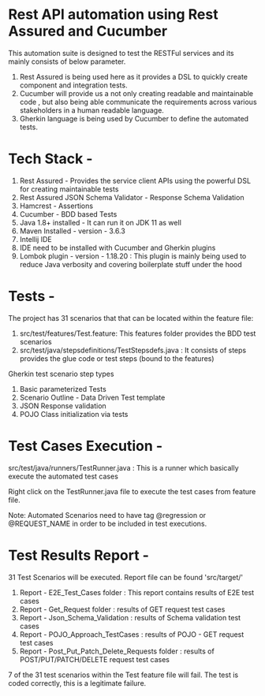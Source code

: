 # Rest API automation using Rest Assured and Cucumber

This automation suite is designed to test the RESTFul services and its mainly consists of below parameter.

1. Rest Assured is being used here as it provides a DSL to quickly create component and integration tests.
2. Cucumber will provide us a not only creating readable and maintainable code , but also being able communicate the requirements across various stakeholders in a human readable language.
3. Gherkin language is being used by Cucumber to define the automated tests.

# Tech Stack -
1. Rest Assured - Provides the service client APIs using the powerful DSL for creating maintainable tests
2. Rest Assured JSON Schema Validator - Response Schema Validation
3. Hamcrest - Assertions
4. Cucumber - BDD based Tests
5. Java 1.8+ installed - It can run it on JDK 11 as well
6. Maven Installed - version - 3.6.3
7. Intellij IDE 
9. IDE need to be installed with Cucumber and Gherkin plugins 
10. Lombok plugin - version - 1.18.20 : This plugin is mainly being used to reduce Java verbosity and covering boilerplate stuff under the hood
  
# Tests -
The project has 31 scenarios that that can be located within the feature file:

1. src/test/features/Test.feature: This features folder provides the BDD test scenarios
2. src/test/java/stepsdefinitions/TestStepsdefs.java : It consists of steps provides the glue code or test steps (bound to the features)

Gherkin test scenario step types 
  1. Basic parameterized Tests 
  2. Scenario Outline - Data Driven Test template 
  3. JSON Response validation 
  4. POJO Class initialization via tests

# Test Cases Execution -
src/test/java/runners/TestRunner.java : This is a runner which basically execute the automated test cases

Right click on the TestRunner.java file to execute the test cases from feature file.

Note: Automated Scenarios need to have tag @regression or @REQUEST_NAME in order to be included in test executions.

# Test Results Report -

31 Test Scenarios will be executed. Report file can be found 'src/target/' 
  1. Report - E2E_Test_Cases folder : This report contains results of E2E test cases 
  2. Report - Get_Request folder : results of GET request test cases 
  3. Report - Json_Schema_Validation : results of Schema validation test cases 
  4. Report - POJO_Approach_TestCases : results of POJO - GET request test cases 
  5. Report - Post_Put_Patch_Delete_Requests folder : results of POST/PUT/PATCH/DELETE request test cases

7 of the 31 test scenarios within the Test feature file will fail. The test is coded correctly, this is a legitimate failure.

